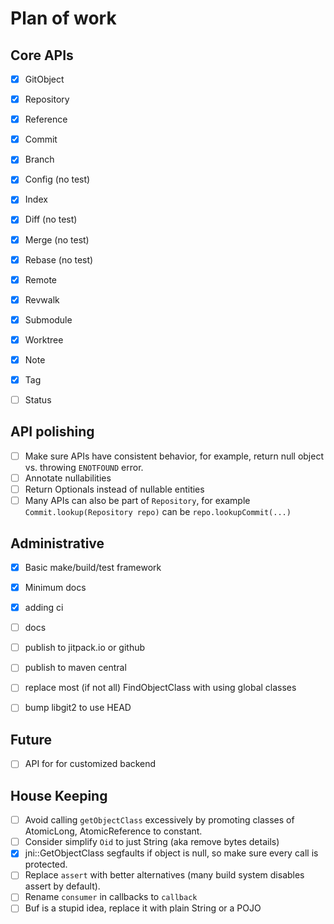 # Plan of work

## Core APIs
- [x] GitObject
- [x] Repository
- [x] Reference
- [x] Commit
- [x] Branch
- [x] Config (no test)
- [x] Index
- [x] Diff (no test)
- [x] Merge (no test)
- [x] Rebase (no test)
- [x] Remote
- [x] Revwalk
- [x] Submodule
- [x] Worktree
- [x] Note
- [x] Tag
- [ ] Status


## API polishing
- [ ] Make sure APIs have consistent behavior, for example, return null object vs. throwing `ENOTFOUND` error.
- [ ] Annotate nullabilities
- [ ] Return Optionals instead of nullable entities
- [ ] Many APIs can also be part of `Repository`, for example `Commit.lookup(Repository repo)` can be `repo.lookupCommit(...)`

## Administrative
- [x] Basic make/build/test framework
- [x] Minimum docs
- [x] adding ci
- [ ] docs
- [ ] publish to jitpack.io or github
- [ ] publish to maven central
- [ ] replace most (if not all) FindObjectClass with using global classes
- [ ] bump libgit2 to use HEAD


## Future
- [ ] API for for customized backend

## House Keeping
- [ ] Avoid calling `getObjectClass` excessively by promoting classes of AtomicLong, AtomicReference to constant.
- [ ] Consider simplify `Oid` to just String (aka remove bytes details)
- [x] jni::GetObjectClass segfaults if object is null, so make sure every call is protected.
- [ ] Replace `assert` with better alternatives (many build system disables assert by default).
- [ ] Rename `consumer` in callbacks to `callback`
- [ ] Buf is a stupid idea, replace it with plain String or a POJO